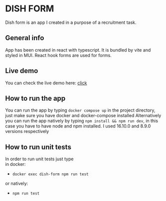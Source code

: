 # DISH FORM

Dish form is an app I created in a purpose of a recruitment task.

## General info

App has been created in react with typescript. It is bundled by vite and styled in MUI. React hook forms are used for forms.

## Live demo

You can check the live demo here: [click](https://main--effulgent-malasada-b961f6.netlify.app/)

## How to run the app

You can run the app by typing `docker compose up` in the project directory, just make sure you have docker and docker-compose installed
Alternatively you can run the app natively by typing `npm install && npm run dev`, in this case you have to have node and npm installed. I used 16.10.0 and 8.9.0 versions respectively

## How to run unit tests

In order to run unit tests just type\
in docker:

- `docker exec dish-form npm run test`

or natively:

- `npm run test`
